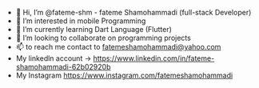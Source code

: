 - 👋 Hi, I’m @fateme-shm - fateme Shamohammadi (full-stack Developer)
- 👀 I’m interested in mobile Programming
- 🌱 I’m currently learning Dart Language (Flutter)
- 💞️ I’m looking to collaborate on programming projects
- 📫 to reach me contact to fatemeshamohammadi@yahoo.com
- My linkedln account -> https://www.linkedin.com/in/fateme-shamohammadi-62b02920b
- My Instagram https://www.instagram.com/fatemeshamohammadi

<!---
fateme-shm/fateme-shm is a ✨ special ✨ repository because its `README.md` (this file) appears on your GitHub profile.
You can click the Preview link to take a look at your changes.
--->
